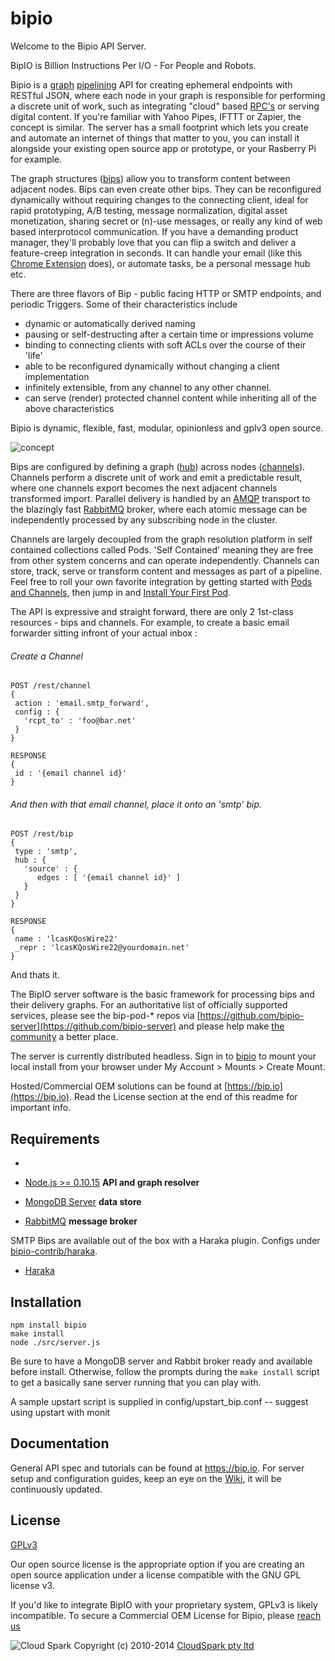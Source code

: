 bipio
=========

Welcome to the Bipio API Server. 

BipIO is Billion Instructions Per I/O - For People and Robots.  

Bipio is a [graph](http://en.wikipedia.org/wiki/Directed_graph) <a href="http://en.wikipedia.org/wiki/Pipeline_(software)">pipelining</a>
API for creating ephemeral endpoints with RESTful JSON, where each node in your graph is responsible for performing a discrete unit of work, 
such as integrating "cloud" based [RPC's](http://en.wikipedia.org/wiki/Remote_procedure_call) or serving digital content.  If you're familiar with Yahoo Pipes, IFTTT or Zapier, the concept
is similar.  The server has a small footprint which lets you create and automate an internet of things that matter to you, you
can install it alongside your existing open source app or prototype, or your Rasberry Pi for example.

The graph structures ([bips](https://bip.io/docs/resource/rest/bip)) allow you to transform content between adjacent nodes.  Bips can even create other bips.
They can be reconfigured dynamically without requiring changes to the connecting client, ideal for rapid prototyping, A/B testing,
message normalization, digital asset monetization, sharing secret or (n)-use messages, or really any kind of web based interprotocol communication.
If you have a demanding product manager, they'll probably love that you can flip a switch and deliver a feature-creep integration in seconds.
It can handle your email (like this [Chrome Extension](http://goo.gl/ZVIkfr) does), or automate tasks, be a personal message hub etc.

There are three flavors of Bip - public facing HTTP or SMTP endpoints, and periodic Triggers.  Some of their characteristics include

 - dynamic or automatically derived naming
 - pausing or self-destructing after a certain time or impressions volume
 - binding to connecting clients with soft ACLs over the course of their 'life'
 - able to be reconfigured dynamically without changing a client implementation
 - infinitely extensible, from any channel to any other channel.
 - can serve (render) protected channel content while inheriting all of the above characteristics

Bipio is dynamic, flexible, fast, modular, opinionless and gplv3 open source.

![concept](https://bip.io/static/img/docs/bip_concept.png)

Bips are configured by defining a graph ([hub](https://bip.io/docs/resource/rest/bip#resource_rest_bip_hubs)) across nodes ([channels](https://bip.io/docs/resource/rest/channel)).
Channels perform a discrete unit of work and emit a predictable result, where one channels export becomes the next adjacent channels transformed import.
Parallel delivery is handled by an [AMQP](http://en.wikipedia.org/wiki/Advanced_Message_Queuing_Protocol) transport to the blazingly 
fast [RabbitMQ](http://www.rabbitmq.com/) broker, where each atomic message can be independently processed by any subscribing node in the cluster.

Channels are largely decoupled from the graph resolution platform in self contained collections called Pods.  'Self Contained' meaning they are free
from other system concerns and can operate independently.  Channels can store, track, serve or transform content and messages as part of a pipeline.  Feel free to roll your 
own favorite integration by getting started with [Pods and Channels](https://github.com/bipio-server/bipio/wiki/Pods-and-Channels),
then jump in and [Install Your First Pod](https://github.com/bipio-server/bipio/wiki/Getting-Started-:--Installing-Pods).

The API is expressive and straight forward, there are only 2 1st-class resources - bips and channels.  For example, to create a basic email forwarder sitting infront of your actual
inbox :

###### Create a Channel
```
POST /rest/channel
{
 action : 'email.smtp_forward',
 config : {
   'rcpt_to' : 'foo@bar.net'
 }
}

RESPONSE
{
 id : '{email channel id}'
}
```

###### And then with that email channel,  place it onto an 'smtp' bip.
```
POST /rest/bip
{
 type : 'smtp',
 hub : {
   'source' : {
      edges : [ '{email channel id}' ]
   }
 }
}

RESPONSE
{
 name : 'lcasKQosWire22'
 _repr : 'lcasKQosWire22@yourdomain.net'
}

```

And thats it.

The BipIO server software is the basic framework for processing bips and their delivery graphs.  For an authoritative list of officially
supported services, please see the bip-pod-* repos via [https://github.com/bipio-server](https://github.com/bipio-server) and please help make 
[the community](https://groups.google.com/forum/#!forum/bipio-api) a better place.

The server is currently distributed headless.  Sign in to [bipio](https://bip.io)
to mount your local install from your browser under My Account > Mounts > Create Mount.

Hosted/Commercial OEM solutions can be found at [https://bip.io](https://bip.io). Read the License section at the end of this readme for important info.

## Requirements
-

  - [Node.js >= 0.10.15](http://nodejs.org) **API and graph resolver**
  - [MongoDB Server](http://www.mongodb.org) **data store**
  - [RabbitMQ](http://www.rabbitmq.com) **message broker**

SMTP Bips are available out of the box with a Haraka plugin.  Configs under [bipio-contrib/haraka](https://github.com/bipio-server/bipio-contrib).

  - [Haraka](https://github.com/baudehlo/Haraka)

## Installation

    npm install bipio
    make install
    node ./src/server.js

Be sure to have a MongoDB server and Rabbit broker ready and available before install.  Otherwise, follow the prompts
during the `make install` script to get a basically sane server running that you can play with.

A sample upstart script is supplied in config/upstart_bip.conf -- suggest using upstart with monit

## Documentation

General API spec and tutorials can be found at https://bip.io.  For server setup and configuration guides,
keep an eye on the [Wiki](https://github.com/bipio-server/bipio/wiki), it will be continuously updated.

## License

[GPLv3](http://www.gnu.org/copyleft/gpl.html)

Our open source license is the appropriate option if you are creating an open source application under a license compatible with the GNU GPL license v3. 

If you'd like to integrate BipIO with your proprietary system, GPLv3 is likely incompatible.  To secure a Commercial OEM License for Bipio,
please [reach us](mailto:enquiries@cloudspark.com.au)

![Cloud Spark](http://www.cloudspark.com.au/cdn/static/img/cs_logo.png "Cloud Spark - Rapid Web Stacks Built Beautifully")
Copyright (c) 2010-2014  [CloudSpark pty ltd](http://www.cloudspark.com.au)
